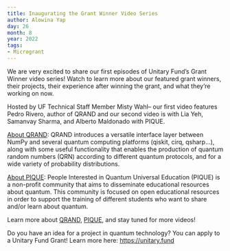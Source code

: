 ```yaml
---
title: Inaugurating the Grant Winner Video Series
author: Alowina Yap
day: 26
month: 8
year: 2022
tags:
- Microgrant
---
```


We are very excited to share our first episodes of Unitary Fund’s Grant Winner video series! Watch to learn more about our featured grant winners, their projects, their experience after winning the grant, and what they’re working on now.

Hosted by UF Technical Staff Member Misty Wahl– our first video features Pedro Rivero, author of QRAND and our second video is with Lia Yeh, Samanvay Sharma, and Alberto Maldonado with PIQUE.

<a href="https://youtu.be/LSOCHWSPvUc">About QRAND</a>: QRAND introduces a versatile interface layer between NumPy and several quantum computing platforms (qiskit, cirq, qsharp...), along with some useful functionality that enables the production of quantum random numbers (QRN) according to different quantum protocols, and for a wide variety of probability distributions.

<a href="https://youtu.be/wSFmtkS-AP8">About PIQUE</a>: People Interested in Quantum Universal Education (PIQUE) is a non-profit community that aims to disseminate educational resources about quantum. This community is focused on open educational resources in order to support the training of different students who want to share and/or learn about quantum.

Learn more about <a href="https://youtu.be/LSOCHWSPvUc">QRAND</a>, <a href="https://youtu.be/wSFmtkS-AP8">PIQUE</a>, and stay tuned for more videos!

Do you have an idea for a project in quantum technology? You can apply to a Unitary Fund Grant! Learn more here: <a href="https://unitary.fund">https://unitary.fund</a>
